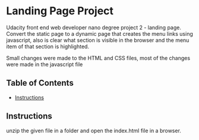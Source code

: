 # Landing Page Project
Udacity front end web developer nano degree project 2 - landing page.
Convert the static page to a dynamic page that creates the menu links using javascript, also is clear what section 
is visible in the browser and the menu item of that section is highlighted.

Small changes were made to the HTML and CSS files, most of the changes were made in the javascript file

## Table of Contents

* [Instructions](#instructions)

## Instructions

unzip the given file in a folder and open the index.html file in a browser.
